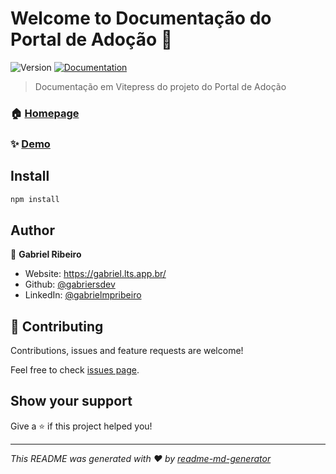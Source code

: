 # Welcome to Documentação do Portal de Adoção 👋
![Version](https://img.shields.io/badge/version-1.0.0-blue.svg?cacheSeconds=2592000)
[![Documentation](https://img.shields.io/badge/documentation-yes-brightgreen.svg)](https://github.com/gabriersdev/adote-docs)

> Documentação em Vitepress do projeto do Portal de Adoção

### 🏠 [Homepage](https://github.com/gabriersdev/adote-docs)

### ✨ [Demo](https://github.com/gabriersdev/adote-docs)

## Install

```sh
npm install
```

## Author

👤 **Gabriel Ribeiro**

* Website: https://gabriel.lts.app.br/	
* Github: [@gabriersdev](https://github.com/gabriersdev)
* LinkedIn: [@gabrielmpribeiro](https://linkedin.com/in/gabrielmpribeiro)

## 🤝 Contributing

Contributions, issues and feature requests are welcome!

Feel free to check [issues page](https://github.com/gabriersdev/adote-docs/issues/new/). 

## Show your support

Give a ⭐️ if this project helped you!


***
_This README was generated with ❤️ by [readme-md-generator](https://github.com/kefranabg/readme-md-generator)_
